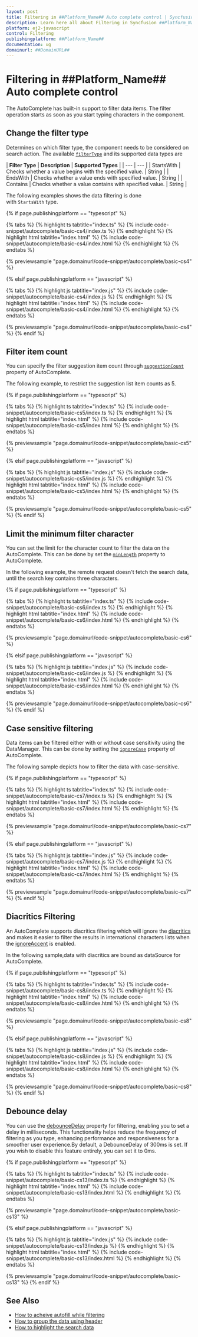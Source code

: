 ```yaml
---
layout: post
title: Filtering in ##Platform_Name## Auto complete control | Syncfusion
description: Learn here all about Filtering in Syncfusion ##Platform_Name## Auto complete control of Syncfusion Essential JS 2 and more.
platform: ej2-javascript
control: Filtering 
publishingplatform: ##Platform_Name##
documentation: ug
domainurl: ##DomainURL##
---
```


# Filtering in ##Platform_Name## Auto complete control

The AutoComplete has built-in support to filter data items. The filter operation starts as soon as you start typing characters in the component.

## Change the filter type

Determines on which filter type, the component needs to be considered on search action. The available [`filterType`](../api/auto-complete/#filtertype) and its supported data types are

| **Filter Type** | **Description** | **Supported Types** |
| --- | --- |
| StartsWith | Checks whether a value begins with the specified value. | String |
| EndsWith | Checks whether a value ends with specified value. | String |
| Contains | Checks whether a value contains with specified value. | String |

The following examples shows the data filtering is done with `StartsWith` type.

{% if page.publishingplatform == "typescript" %}

 {% tabs %}
{% highlight ts tabtitle="index.ts" %}
{% include code-snippet/autocomplete/basic-cs4/index.ts %}
{% endhighlight %}
{% highlight html tabtitle="index.html" %}
{% include code-snippet/autocomplete/basic-cs4/index.html %}
{% endhighlight %}
{% endtabs %}
        
{% previewsample "page.domainurl/code-snippet/autocomplete/basic-cs4" %}

{% elsif page.publishingplatform == "javascript" %}

{% tabs %}
{% highlight js tabtitle="index.js" %}
{% include code-snippet/autocomplete/basic-cs4/index.js %}
{% endhighlight %}
{% highlight html tabtitle="index.html" %}
{% include code-snippet/autocomplete/basic-cs4/index.html %}
{% endhighlight %}
{% endtabs %}

{% previewsample "page.domainurl/code-snippet/autocomplete/basic-cs4" %}
{% endif %}

## Filter item count

You can specify the filter suggestion item count through [`suggestionCount`](../api/auto-complete/#suggestioncount) property of AutoComplete.

The following example, to restrict the suggestion list item counts as 5.

{% if page.publishingplatform == "typescript" %}

 {% tabs %}
{% highlight ts tabtitle="index.ts" %}
{% include code-snippet/autocomplete/basic-cs5/index.ts %}
{% endhighlight %}
{% highlight html tabtitle="index.html" %}
{% include code-snippet/autocomplete/basic-cs5/index.html %}
{% endhighlight %}
{% endtabs %}
        
{% previewsample "page.domainurl/code-snippet/autocomplete/basic-cs5" %}

{% elsif page.publishingplatform == "javascript" %}

{% tabs %}
{% highlight js tabtitle="index.js" %}
{% include code-snippet/autocomplete/basic-cs5/index.js %}
{% endhighlight %}
{% highlight html tabtitle="index.html" %}
{% include code-snippet/autocomplete/basic-cs5/index.html %}
{% endhighlight %}
{% endtabs %}

{% previewsample "page.domainurl/code-snippet/autocomplete/basic-cs5" %}
{% endif %}

## Limit the minimum filter character

You can set the limit for the character count to filter the data on the AutoComplete. This can be done by set the [`minLength`](../api/auto-complete/#minlength) property to AutoComplete.

In the following example, the remote request doesn't fetch the search data, until the search key contains three characters.

{% if page.publishingplatform == "typescript" %}

 {% tabs %}
{% highlight ts tabtitle="index.ts" %}
{% include code-snippet/autocomplete/basic-cs6/index.ts %}
{% endhighlight %}
{% highlight html tabtitle="index.html" %}
{% include code-snippet/autocomplete/basic-cs6/index.html %}
{% endhighlight %}
{% endtabs %}
        
{% previewsample "page.domainurl/code-snippet/autocomplete/basic-cs6" %}

{% elsif page.publishingplatform == "javascript" %}

{% tabs %}
{% highlight js tabtitle="index.js" %}
{% include code-snippet/autocomplete/basic-cs6/index.js %}
{% endhighlight %}
{% highlight html tabtitle="index.html" %}
{% include code-snippet/autocomplete/basic-cs6/index.html %}
{% endhighlight %}
{% endtabs %}

{% previewsample "page.domainurl/code-snippet/autocomplete/basic-cs6" %}
{% endif %}

## Case sensitive filtering

Data items can be filtered either with or without case sensitivity using the DataManager. This can be done by setting the [`ignoreCase`](../api/auto-complete/#ignorecase) property of AutoComplete.

The following sample depicts how to filter the data with case-sensitive.

{% if page.publishingplatform == "typescript" %}

 {% tabs %}
{% highlight ts tabtitle="index.ts" %}
{% include code-snippet/autocomplete/basic-cs7/index.ts %}
{% endhighlight %}
{% highlight html tabtitle="index.html" %}
{% include code-snippet/autocomplete/basic-cs7/index.html %}
{% endhighlight %}
{% endtabs %}
        
{% previewsample "page.domainurl/code-snippet/autocomplete/basic-cs7" %}

{% elsif page.publishingplatform == "javascript" %}

{% tabs %}
{% highlight js tabtitle="index.js" %}
{% include code-snippet/autocomplete/basic-cs7/index.js %}
{% endhighlight %}
{% highlight html tabtitle="index.html" %}
{% include code-snippet/autocomplete/basic-cs7/index.html %}
{% endhighlight %}
{% endtabs %}

{% previewsample "page.domainurl/code-snippet/autocomplete/basic-cs7" %}
{% endif %}

## Diacritics Filtering

An AutoComplete supports diacritics filtering which will ignore the [diacritics](https://en.wikipedia.org/wiki/Diacritic) and makes it easier to filter the results in international characters lists when the [ignoreAccent](../api/auto-complete/#ignoreaccent) is enabled.

In the following sample,data with diacritics are bound as dataSource for AutoComplete.

{% if page.publishingplatform == "typescript" %}

 {% tabs %}
{% highlight ts tabtitle="index.ts" %}
{% include code-snippet/autocomplete/basic-cs8/index.ts %}
{% endhighlight %}
{% highlight html tabtitle="index.html" %}
{% include code-snippet/autocomplete/basic-cs8/index.html %}
{% endhighlight %}
{% endtabs %}
        
{% previewsample "page.domainurl/code-snippet/autocomplete/basic-cs8" %}

{% elsif page.publishingplatform == "javascript" %}

{% tabs %}
{% highlight js tabtitle="index.js" %}
{% include code-snippet/autocomplete/basic-cs8/index.js %}
{% endhighlight %}
{% highlight html tabtitle="index.html" %}
{% include code-snippet/autocomplete/basic-cs8/index.html %}
{% endhighlight %}
{% endtabs %}

{% previewsample "page.domainurl/code-snippet/autocomplete/basic-cs8" %}
{% endif %}

## Debounce delay

You can use the [debounceDelay](../api/auto-complete/#debouncedelay) property for filtering, enabling you to set a delay in milliseconds. This functionality helps reduce the frequency of filtering as you type, enhancing performance and responsiveness for a smoother user experience.By default, a DebounceDelay of 300ms is set. If you wish to disable this feature entirely, you can set it to 0ms.

{% if page.publishingplatform == "typescript" %}

 {% tabs %}
{% highlight ts tabtitle="index.ts" %}
{% include code-snippet/autocomplete/basic-cs13/index.ts %}
{% endhighlight %}
{% highlight html tabtitle="index.html" %}
{% include code-snippet/autocomplete/basic-cs13/index.html %}
{% endhighlight %}
{% endtabs %}
        
{% previewsample "page.domainurl/code-snippet/autocomplete/basic-cs13" %}

{% elsif page.publishingplatform == "javascript" %}

{% tabs %}
{% highlight js tabtitle="index.js" %}
{% include code-snippet/autocomplete/basic-cs13/index.js %}
{% endhighlight %}
{% highlight html tabtitle="index.html" %}
{% include code-snippet/autocomplete/basic-cs13/index.html %}
{% endhighlight %}
{% endtabs %}

{% previewsample "page.domainurl/code-snippet/autocomplete/basic-cs13" %}
{% endif %}

## See Also

* [How to acheive autofill while filtering](./how-to/autofill)
* [How to group the data using header](./grouping)
* [How to highlight the search data](./how-to/custom-search)